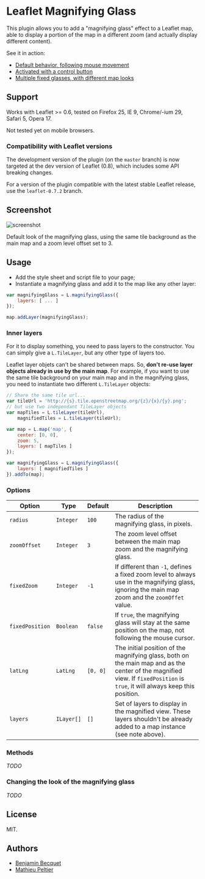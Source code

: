 Leaflet Magnifying Glass
========================

This plugin allows you to add a "magnifying glass" effect to a Leaflet map, able to display a portion of the map in a different zoom (and actually display different content).

See it in action:

* [Default behavior, following mouse movement](http://bbecquet.github.io/Leaflet.MagnifyingGlass/examples/example.html)
* [Activated with a control button](http://bbecquet.github.io/Leaflet.MagnifyingGlass/examples/example_button.html)
* [Multiple fixed glasses, with different map looks](http://bbecquet.github.io/Leaflet.MagnifyingGlass/examples/example_multi.html)

Support
-------
Works with Leaflet >= 0.6, tested on Firefox 25, IE 9, Chrome/-ium 29, Safari 5, Opera 17.

Not tested yet on mobile browsers.

### Compatibility with Leaflet versions

The development version of the plugin (on the `master` branch) is now targeted at the dev version of Leaflet (0.8), which includes some API breaking changes.

For a version of the plugin compatible with the latest stable Leaflet release, use the `leaflet-0.7.2` branch.

Screenshot
----------
![screenshot](https://raw.github.com/bbecquet/Leaflet.MagnifyingGlass/master/screenshot.png "Default look of the magnifying glass")

Default look of the magnifying glass, using the same tile background as the main map and a zoom level offset set to 3.

Usage
-----

* Add the style sheet and script file to your page;
* Instantiate a magnifying glass and add it to the map like any other layer:

```javascript
var magnifyingGlass = L.magnifyingGlass({
    layers: [ ... ]
});

map.addLayer(magnifyingGlass);
```

### Inner layers 

For it to display something, you need to pass layers to the constructor. You can simply give a `L.TileLayer`, but any other type of layers too. 

Leaflet layer objets can't be shared between maps. So, __don't re-use layer objects already in use by the main map__. For example, if you want to use the same tile background on your main map and in the magnifying glass, you need to instantiate two different `L.TileLayer` objects:

```javascript
// Share the same tile url...
var tileUrl = 'http://{s}.tile.openstreetmap.org/{z}/{x}/{y}.png';
// but use two independant TileLayer objects
var mapTiles = L.tileLayer(tileUrl),
    magnifiedTiles = L.tileLayer(tileUrl);

var map = L.map('map', {
    center: [0, 0],
    zoom: 5,
    layers: [ mapTiles ]
});

var magnifyingGlass = L.magnifyingGlass({
    layers: [ magnifiedTiles ]
}).addTo(map);
```

### Options

| Option          |  Type       | Default   | Description |
| ---             | ---         | ---       | --- |
| `radius`        | `Integer`   | `100`     | The radius of the magnifying glass, in pixels. |
| `zoomOffset`    | `Integer`   | `3`       | The zoom level offset between the main map zoom and the magnifying glass. |
| `fixedZoom`     | `Integer`   | `-1`      | If different than `-1`, defines a fixed zoom level to always use in the magnifying glass, ignoring the main map zoom and the `zoomOffet` value. |
| `fixedPosition` | `Boolean`   | `false`   | If `true`, the magnifying glass will stay at the same position on the map, not following the mouse cursor. |
| `latLng`        | `LatLng`    | `[0, 0]`  | The initial position of the magnifying glass, both on the main map and as the center of the magnified view. If `fixedPosition` is `true`, it will always keep this position. |
| `layers`        | `ILayer[]`  | `[]`      | Set of layers to display in the magnified view. These layers  shouldn't be already added to a map instance (see note above). |

### Methods

_TODO_

### Changing the look of the magnifying glass

_TODO_

License
-------

MIT.

Authors
-------

* [Benjamin Becquet](https://github.com/bbecquet)
* [Mathieu Peltier](https://github.com/mpeltier)
